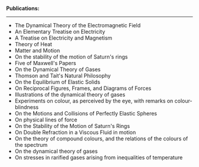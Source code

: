






</br>
<p><strong> Publications: </strong></p>
<hr>

<ul>
<li><a target="_blank" href="https://github.com/manjunath5496/James-Clerk-Maxwell-Books/blob/master/mw(1).pdf" style="text-decoration:none;">The Dynamical Theory of the Electromagnetic Field</a></li>
<li><a target="_blank" href="https://github.com/manjunath5496/James-Clerk-Maxwell-Books/blob/master/mw(2).pdf" style="text-decoration:none;">An Elementary Treatise on Electricity</a></li>
  <li><a target="_blank" href="https://github.com/manjunath5496/James-Clerk-Maxwell-Books/blob/master/mw(3).pdf" style="text-decoration:none;">A Treatise on Electricity and Magnetism</a></li>
 <li><a target="_blank" href="https://github.com/manjunath5496/James-Clerk-Maxwell-Books/blob/master/mw(4).pdf" style="text-decoration:none;">Theory of Heat  </a></li>                              
<li><a target="_blank" href="https://github.com/manjunath5496/James-Clerk-Maxwell-Books/blob/master/mw(5).pdf" style="text-decoration:none;">Matter and Motion</a></li>
<li><a target="_blank" href="https://github.com/manjunath5496/James-Clerk-Maxwell-Books/blob/master/mw(6).pdf" style="text-decoration:none;">On the stability of the motion of Saturn's rings</a></li>
<li><a target="_blank" href="https://github.com/manjunath5496/James-Clerk-Maxwell-Books/blob/master/mw(7).pdf" style="text-decoration:none;">Five of Maxwell's Papers</a></li>
  

 <li><a target="_blank" href="https://github.com/manjunath5496/James-Clerk-Maxwell-Books/blob/main/m(1).pdf" style="text-decoration:none;">On the Dynamical Theory of Gases</a></li>

 <li><a target="_blank" href="https://github.com/manjunath5496/James-Clerk-Maxwell-Books/blob/main/m(2).pdf" style="text-decoration:none;">Thomson and Tait's Natural Philosophy</a></li>

<li><a target="_blank" href="https://github.com/manjunath5496/James-Clerk-Maxwell-Books/blob/main/m(3).pdf" style="text-decoration:none;">On the Equilibrium of Elastic Solids </a></li>
 <li><a target="_blank" href="https://github.com/manjunath5496/James-Clerk-Maxwell-Books/blob/main/m(4).pdf" style="text-decoration:none;">On Reciprocal Figures, Frames, and Diagrams of Forces</a></li>                              
<li><a target="_blank" href="https://github.com/manjunath5496/James-Clerk-Maxwell-Books/blob/main/m(5).pdf" style="text-decoration:none;">Illustrations of the dynamical theory of gases</a></li>
<li><a target="_blank" href="https://github.com/manjunath5496/James-Clerk-Maxwell-Books/blob/main/m(6).pdf" style="text-decoration:none;">Experiments on colour, as perceived by the eye, with remarks on colour-blindness</a></li>
 <li><a target="_blank" href="https://github.com/manjunath5496/James-Clerk-Maxwell-Books/blob/main/m(7).pdf" style="text-decoration:none;">On the Motions and Collisions of Perfectly Elastic Spheres</a></li>

 <li><a target="_blank" href="https://github.com/manjunath5496/James-Clerk-Maxwell-Books/blob/main/m(8).pdf" style="text-decoration:none;"> On physical lines of force </a></li>
   <li><a target="_blank" href="https://github.com/manjunath5496/James-Clerk-Maxwell-Books/blob/main/m(9).pdf" style="text-decoration:none;">On the Stability of the Motion of Saturn's Rings</a></li>
  
   
 <li><a target="_blank" href="https://github.com/manjunath5496/James-Clerk-Maxwell-Books/blob/main/m(10).pdf" style="text-decoration:none;">On Double Refraction in a Viscous Fluid in motion</a></li>                              
<li><a target="_blank" href="https://github.com/manjunath5496/James-Clerk-Maxwell-Books/blob/main/m(11).pdf" style="text-decoration:none;">On the theory of compound colours, and the relations of the colours of the spectrum</a></li>
<li><a target="_blank" href="https://github.com/manjunath5496/James-Clerk-Maxwell-Books/blob/main/m(12).pdf" style="text-decoration:none;">On the dynamical theory of gases</a></li>
<li><a target="_blank" href="https://github.com/manjunath5496/James-Clerk-Maxwell-Books/blob/main/m(13).pdf" style="text-decoration:none;">On stresses in rarified gases arising from inequalities of temperature</a></li>
  
  
  
  
  
  </ul>

